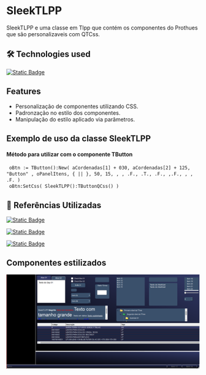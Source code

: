 
# SleekTLPP

SleekTLPP e uma classe em Tlpp que contém os componentes do Prothues que são personalizaveis com QTCss.


## 🛠 Technologies used


[![Static Badge](https://img.shields.io/badge/TLPP-green?style=for-the-badge&labelColor=green&color=blue)
](https://tdn.totvs.com.br/)

## Features

- Personalização de componentes utilizando CSS.
- Padronzação no estilo dos componentes.
- Manipulação do estilo aplicado via parâmetros.

## Exemplo de uso da classe SleekTLPP

#### Método para utilizar com o componente TButton

```advpl
 oBtn := TButton():New( aCordenadas[1] + 030, aCordenadas[2] + 125, "Button" , oPanelItens, { || }, 50, 15, , , .F., .T., .F., ,.F., , , .F. )
 oBtn:SetCss( SleekTLPP():TButtonQCss() )
```




## 🔗 Referências Utilizadas


[![Static Badge](https://img.shields.io/badge/tdn-green?style=for-the-badge&labelColor=green&color=blue)
](https://tdn.totvs.com.br/)

[![Static Badge](https://img.shields.io/badge/Ricardo--Mansano-green?style=for-the-badge&logo=youtube&labelColor=red&color=red)
](https://www.youtube.com/watch?v=PPRJuU0xdx4&embedsreferringeuri=https%3A%2F%2Fwww.blogadvpl.com%2F&sourcevepath=MjM4NTE)

[![Static Badge](https://img.shields.io/badge/terminal--da--informação-green?style=for-the-badge&labelColor=green&color=green)
](https://terminaldeinformacao.com/2024/06/30/criando-um-editor-atraves-da-tsimpleeditor-maratona-advpl-e-tl-509/#google_vignette)

## Componentes estilizados

![SleekTLPP](SleekTLPP.png)

